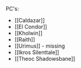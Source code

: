 PC's:
- [[Caldazar]]
- [[El Condor]]
- [[Kholwin]]
- [[Raith]]
- [[Urimus]] - missing
- [[Ikros Silenttale]]
- [[Theoc Shadowsbane]]